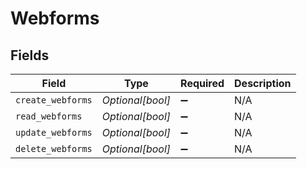# Webforms


## Fields

| Field              | Type               | Required           | Description        |
| ------------------ | ------------------ | ------------------ | ------------------ |
| `create_webforms`  | *Optional[bool]*   | :heavy_minus_sign: | N/A                |
| `read_webforms`    | *Optional[bool]*   | :heavy_minus_sign: | N/A                |
| `update_webforms`  | *Optional[bool]*   | :heavy_minus_sign: | N/A                |
| `delete_webforms`  | *Optional[bool]*   | :heavy_minus_sign: | N/A                |